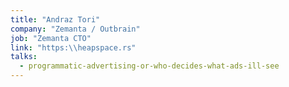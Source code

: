 ```yaml
---
title: "Andraz Tori"
company: "Zemanta / Outbrain"
job: "Zemanta CTO"
link: "https:\\heapspace.rs"
talks:
  - programmatic-advertising-or-who-decides-what-ads-ill-see
---
```

